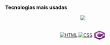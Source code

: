 ### Tecnologias mais usadas


<div align="center">
  <a href="https://github.com/PedroHCMelo">
  <img height="180em" src="https://github-readme-stats.vercel.app/api/top-langs/?username=PedroHCMelo&layout=compact&langs_count=7&theme=vue-dark"/>
</div>
    
##

<div align="center">
    <img align="center" height="30" width="40" alt="HTML" src="https://cdn.jsdelivr.net/gh/devicons/devicon/icons/html5/html5-original.svg">
    <img align="center" height="30" width="40" alt="CSS" src="https://cdn.jsdelivr.net/gh/devicons/devicon/icons/css3/css3-original.svg">
    <img align="center" height="30" width="40" alt="C#" src="https://github.com/devicons/devicon/blob/master/icons/csharp/csharp-original.svg">
</div>
